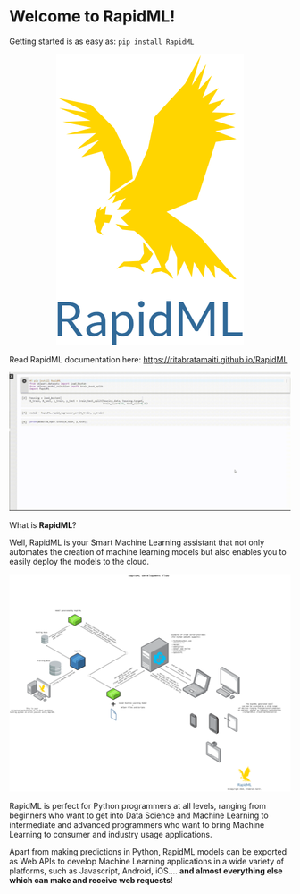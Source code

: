 Welcome to RapidML!
===================================
Getting started is as easy as: `pip install RapidML`
<p align="center">
<img src="logo.png">
</p>

Read RapidML documentation here: https://ritabratamaiti.github.io/RapidML

<p align="center">
<img src="ezgif.com-gif-maker.gif">
</p>

What is **RapidML**?

Well, RapidML is your Smart Machine Learning assistant that not only
automates the creation of machine learning models but also enables you
to easily deploy the models to the cloud.

![(Click to enlarge)]

RapidML is perfect for Python programmers at all levels, ranging from
beginners who want to get into Data Science and Machine Learning to
intermediate and advanced programmers who want to bring Machine Learning
to consumer and industry usage applications.

Apart from making predictions in Python, RapidML models can be exported
as Web APIs to develop Machine Learning applications in a wide variety
of platforms, such as Javascript, Android, iOS.... **and almost
everything else which can make and receive web requests**!



  [(Click to enlarge)]: RapidMLChart1.png
